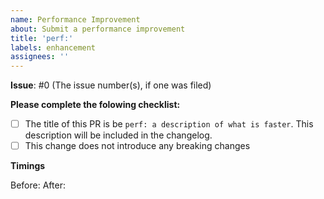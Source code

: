 ```yaml
---
name: Performance Improvement
about: Submit a performance improvement
title: 'perf:'
labels: enhancement
assignees: ''
---
```


**Issue**: #0 (The issue number(s), if one was filed)

**Please complete the folowing checklist:**

- [ ] The title of this PR is be `perf: a description of what is faster`. This description will be included in the changelog.
- [ ] This change does not introduce any breaking changes

**Timings**

Before:
After:
